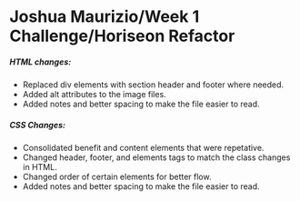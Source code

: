 # Joshua Maurizio/Week 1 Challenge/Horiseon Refactor

##### HTML changes:

  - Replaced div elements with section header and footer where needed.
  - Added alt attributes to the image files.
  - Added notes and better spacing to make the file easier to read.
 
##### CSS Changes:
 
  - Consolidated benefit and content elements that were repetative.
  - Changed header, footer, and elements tags to match the class changes in HTML.
  - Changed order of certain elements for better flow.
  - Added notes and better spacing to make the file easier to read.
